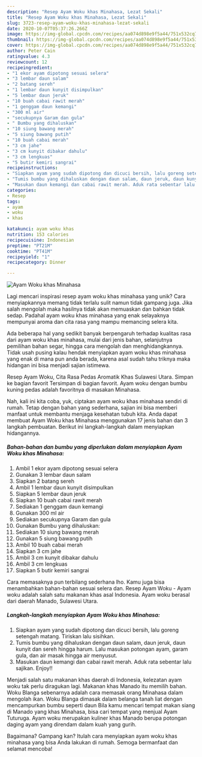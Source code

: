 ```yaml
---
description: "Resep Ayam Woku khas Minahasa, Lezat Sekali"
title: "Resep Ayam Woku khas Minahasa, Lezat Sekali"
slug: 3723-resep-ayam-woku-khas-minahasa-lezat-sekali
date: 2020-10-07T05:37:26.266Z
image: https://img-global.cpcdn.com/recipes/aa074d898e9f5a44/751x532cq70/ayam-woku-khas-minahasa-foto-resep-utama.jpg
thumbnail: https://img-global.cpcdn.com/recipes/aa074d898e9f5a44/751x532cq70/ayam-woku-khas-minahasa-foto-resep-utama.jpg
cover: https://img-global.cpcdn.com/recipes/aa074d898e9f5a44/751x532cq70/ayam-woku-khas-minahasa-foto-resep-utama.jpg
author: Peter Cain
ratingvalue: 4.3
reviewcount: 12
recipeingredient:
- "1 ekor ayam dipotong sesuai selera"
- "3 lembar daun salam"
- "2 batang sereh"
- "1 lembar daun kunyit disimpulkan"
- "5 lembar daun jeruk"
- "10 buah cabai rawit merah"
- "1 genggam daun kemangi"
- "300 ml air"
- "secukupnya Garam dan gula"
- " Bumbu yang dihaluskan"
- "10 siung bawang merah"
- "5 siung bawang putih"
- "10 buah cabai merah"
- "3 cm jahe"
- "3 cm kunyit dibakar dahulu"
- "3 cm lengkuas"
- "5 butir kemiri sangrai"
recipeinstructions:
- "Siapkan ayam yang sudah dipotong dan dicuci bersih, lalu goreng setengah matang. Tiriskan lalu sisihkan."
- "Tumis bumbu yang dihaluskan dengan daun salam, daun jeruk, daun kunyit dan sereh hingga harum. Lalu masukan potongan ayam, garam gula, dan air masak hingga air menyusut."
- "Masukan daun kemangi dan cabai rawit merah. Aduk rata sebentar lalu sajikan. Enjoy!!"
categories:
- Resep
tags:
- ayam
- woku
- khas

katakunci: ayam woku khas 
nutrition: 153 calories
recipecuisine: Indonesian
preptime: "PT21M"
cooktime: "PT41M"
recipeyield: "1"
recipecategory: Dinner

---
```



![Ayam Woku khas Minahasa](https://img-global.cpcdn.com/recipes/aa074d898e9f5a44/751x532cq70/ayam-woku-khas-minahasa-foto-resep-utama.jpg)

Lagi mencari inspirasi resep ayam woku khas minahasa yang unik? Cara menyiapkannya memang tidak terlalu sulit namun tidak gampang juga. Jika salah mengolah maka hasilnya tidak akan memuaskan dan bahkan tidak sedap. Padahal ayam woku khas minahasa yang enak selayaknya mempunyai aroma dan cita rasa yang mampu memancing selera kita.

Ada beberapa hal yang sedikit banyak berpengaruh terhadap kualitas rasa dari ayam woku khas minahasa, mulai dari jenis bahan, selanjutnya pemilihan bahan segar, hingga cara mengolah dan menghidangkannya. Tidak usah pusing kalau hendak menyiapkan ayam woku khas minahasa yang enak di mana pun anda berada, karena asal sudah tahu triknya maka hidangan ini bisa menjadi sajian istimewa.

Resep Ayam Woku, Cita Rasa Pedas Aromatik Khas Sulawesi Utara. Simpan ke bagian favorit Tersimpan di bagian favorit. Ayam woku dengan bumbu kuning pedas adalah favoritnya di masakan Minahasa.


Nah, kali ini kita coba, yuk, ciptakan ayam woku khas minahasa sendiri di rumah. Tetap dengan bahan yang sederhana, sajian ini bisa memberi manfaat untuk membantu menjaga kesehatan tubuh kita. Anda dapat membuat Ayam Woku khas Minahasa menggunakan 17 jenis bahan dan 3 langkah pembuatan. Berikut ini langkah-langkah dalam menyiapkan hidangannya.

<!--inarticleads1-->

##### Bahan-bahan dan bumbu yang diperlukan dalam menyiapkan Ayam Woku khas Minahasa:

1. Ambil 1 ekor ayam dipotong sesuai selera
1. Gunakan 3 lembar daun salam
1. Siapkan 2 batang sereh
1. Ambil 1 lembar daun kunyit disimpulkan
1. Siapkan 5 lembar daun jeruk
1. Siapkan 10 buah cabai rawit merah
1. Sediakan 1 genggam daun kemangi
1. Gunakan 300 ml air
1. Sediakan secukupnya Garam dan gula
1. Gunakan  Bumbu yang dihaluskan:
1. Sediakan 10 siung bawang merah
1. Gunakan 5 siung bawang putih
1. Ambil 10 buah cabai merah
1. Siapkan 3 cm jahe
1. Ambil 3 cm kunyit dibakar dahulu
1. Ambil 3 cm lengkuas
1. Siapkan 5 butir kemiri sangrai


Cara memasaknya pun terbilang sederhana lho. Kamu juga bisa menambahkan bahan-bahan sesuai selera dan. Resep Ayam Woku - Ayam woku adalah salah satu makanan khas asal Indonesia. Ayam woku berasal dari daerah Manado, Sulawesi Utara. 

<!--inarticleads2-->

##### Langkah-langkah menyiapkan Ayam Woku khas Minahasa:

1. Siapkan ayam yang sudah dipotong dan dicuci bersih, lalu goreng setengah matang. Tiriskan lalu sisihkan.
1. Tumis bumbu yang dihaluskan dengan daun salam, daun jeruk, daun kunyit dan sereh hingga harum. Lalu masukan potongan ayam, garam gula, dan air masak hingga air menyusut.
1. Masukan daun kemangi dan cabai rawit merah. Aduk rata sebentar lalu sajikan. Enjoy!!


Menjadi salah satu makanan khas daerah di Indonesia, kelezatan ayam woku tak perlu diragukan lagi. Makanan khas Manado itu memilih bahan. Woku Blanga sebenarnya adalah cara memasak orang Minahasa dalam mengolah ikan. Woku Blanga dimasak dalam belanga tanah liat dengan mencampurkan bumbu seperti daun Bila kamu mencari tempat makan siang di Manado yang khas Minahasa, bisa cari tempat yang menjual Ayam Tuturuga. Ayam woku merupakan kuliner khas Manado berupa potongan daging ayam yang direndam dalam kuah yang gurih. 

Bagaimana? Gampang kan? Itulah cara menyiapkan ayam woku khas minahasa yang bisa Anda lakukan di rumah. Semoga bermanfaat dan selamat mencoba!
